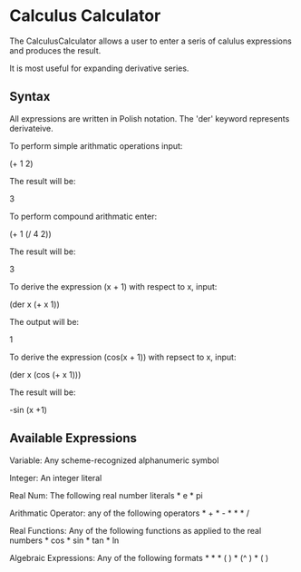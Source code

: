 Calculus Calculator
==================

The CalculusCalculator allows a user to enter a seris of calulus expressions and produces the result.

It is most useful for expanding derivative series.

Syntax
------------------
All expressions are written in Polish notation. The 'der' keyword represents derivateive. 

To perform simple arithmatic operations input: 

(+ 1 2)

The result will be: 

3

To perform compound arithmatic enter:

(+ 1 (/ 4 2))

The result will be: 

3

To derive the expression (x + 1) with respect to x, input: 

(der x (+ x 1))

The output will be: 

1

To derive the expression (cos(x + 1)) with repsect to x, input:

(der x (cos (+ x 1)))

The result will be: 

-sin (x +1)


Available Expressions
------------------

Variable: Any scheme-recognized alphanumeric symbol

Integer: An integer literal

Real Num: The following real number literals
      * e
      * pi

Arithmatic Operator: any of the following operators
      * +
      * -
      * *
      * /

Real Functions: Any of the following functions as applied to the real numbers
      * cos
      * sin
      * tan
      * ln

Algebraic Expressions: Any of the following formats
      * <Real Number>
      * <Variable>
      * (<Aritmatic Operator> <Algebraic Expression> <Algebraic Expression>)
      * (^ <Algebraic Expression> <Real Number>)
      * (<Real Function> <Algebraic Expression>)

